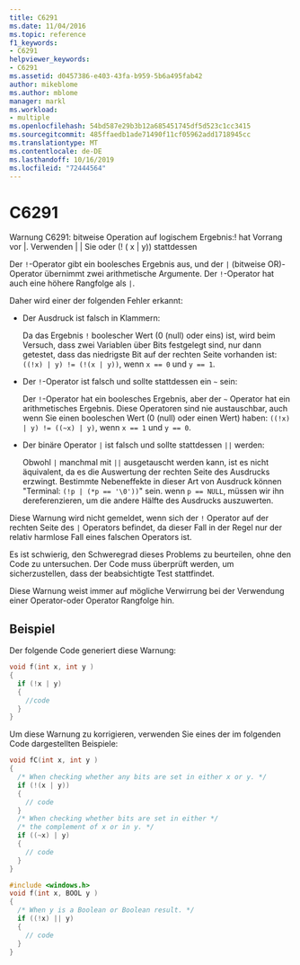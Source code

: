 ```yaml
---
title: C6291
ms.date: 11/04/2016
ms.topic: reference
f1_keywords:
- C6291
helpviewer_keywords:
- C6291
ms.assetid: d0457386-e403-43fa-b959-5b6a495fab42
author: mikeblome
ms.author: mblome
manager: markl
ms.workload:
- multiple
ms.openlocfilehash: 54bd587e29b3b12a685451745df5d523c1cc3415
ms.sourcegitcommit: 485ffaedb1ade71490f11cf05962add1718945cc
ms.translationtype: MT
ms.contentlocale: de-DE
ms.lasthandoff: 10/16/2019
ms.locfileid: "72444564"
---
```

# <a name="c6291"></a>C6291
Warnung C6291: bitweise Operation auf logischem Ergebnis:! hat Vorrang vor &#124;. Verwenden &#124; &#124; Sie oder (! ( x &#124; y)) stattdessen

Der `!`-Operator gibt ein boolesches Ergebnis aus, und der `|` (bitweise OR)-Operator übernimmt zwei arithmetische Argumente. Der `!`-Operator hat auch eine höhere Rangfolge als `|`.

Daher wird einer der folgenden Fehler erkannt:

- Der Ausdruck ist falsch in Klammern:

   Da das Ergebnis `!` boolescher Wert (0 (null) oder eins) ist, wird beim Versuch, dass zwei Variablen über Bits festgelegt sind, nur dann getestet, dass das niedrigste Bit auf der rechten Seite vorhanden ist: `((!x) | y) != (!(x | y))`, wenn `x == 0` und `y == 1`.

- Der `!`-Operator ist falsch und sollte stattdessen ein `~` sein:

   Der `!`-Operator hat ein boolesches Ergebnis, aber der `~` Operator hat ein arithmetisches Ergebnis. Diese Operatoren sind nie austauschbar, auch wenn Sie einen booleschen Wert (0 (null) oder einen Wert) haben: `((!x) | y) != ((~x) | y)`, wenn `x == 1` und `y == 0`.

- Der binäre Operator `|` ist falsch und sollte stattdessen `||` werden:

   Obwohl `|` manchmal mit `||` ausgetauscht werden kann, ist es nicht äquivalent, da es die Auswertung der rechten Seite des Ausdrucks erzwingt. Bestimmte Nebeneffekte in dieser Art von Ausdruck können "Terminal: `(!p | (*p == '\0'))`" sein. wenn `p == NULL`, müssen wir ihn dereferenzieren, um die andere Hälfte des Ausdrucks auszuwerten.

Diese Warnung wird nicht gemeldet, wenn sich der `!` Operator auf der rechten Seite des `|` Operators befindet, da dieser Fall in der Regel nur der relativ harmlose Fall eines falschen Operators ist.

Es ist schwierig, den Schweregrad dieses Problems zu beurteilen, ohne den Code zu untersuchen. Der Code muss überprüft werden, um sicherzustellen, dass der beabsichtigte Test stattfindet.

Diese Warnung weist immer auf mögliche Verwirrung bei der Verwendung einer Operator-oder Operator Rangfolge hin.

## <a name="example"></a>Beispiel

Der folgende Code generiert diese Warnung:

```cpp
void f(int x, int y )
{
  if (!x | y)
  {
    //code
  }
}
```

Um diese Warnung zu korrigieren, verwenden Sie eines der im folgenden Code dargestellten Beispiele:

```cpp
void fC(int x, int y )
{
  /* When checking whether any bits are set in either x or y. */
  if (!(x | y))
  {
    // code
  }
  /* When checking whether bits are set in either */
  /* the complement of x or in y. */
  if ((~x) | y)
  {
    // code
  }
}

#include <windows.h>
void f(int x, BOOL y )
{
  /* When y is a Boolean or Boolean result. */
  if ((!x) || y)
  {
    // code
  }
}
```
